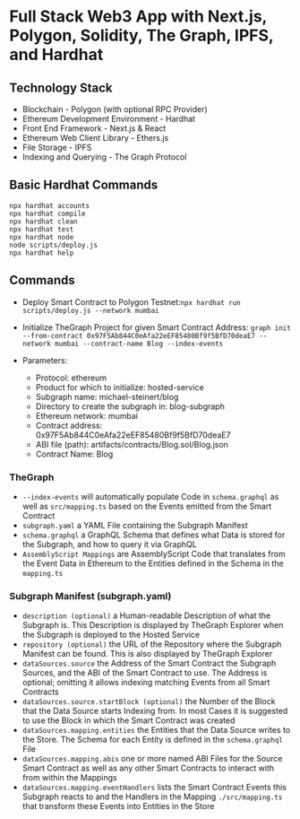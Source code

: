 # Full Stack Web3 App with Next.js, Polygon, Solidity, The Graph, IPFS, and Hardhat

## Technology Stack

* Blockchain - Polygon (with optional RPC Provider)
* Ethereum Development Environment - Hardhat
* Front End Framework - Next.js & React
* Ethereum Web Client Library - Ethers.js
* File Storage - IPFS
* Indexing and Querying - The Graph Protocol

## Basic Hardhat Commands

```shell
npx hardhat accounts
npx hardhat compile
npx hardhat clean
npx hardhat test
npx hardhat node
node scripts/deploy.js
npx hardhat help
```

## Commands

* Deploy Smart Contract to Polygon Testnet:`npx hardhat run scripts/deploy.js --network mumbai`

* Initialize TheGraph Project for given Smart Contract Address: `graph init --from-contract 0x97F5Ab844C0eAfa22eEF85480Bf9f5BfD70deaE7 --network mumbai --contract-name Blog --index-events`
* Parameters:
  * Protocol: ethereum
  * Product for which to initialize: hosted-service
  * Subgraph name: michael-steinert/blog
  * Directory to create the subgraph in: blog-subgraph
  * Ethereum network: mumbai
  * Contract address: 0x97F5Ab844C0eAfa22eEF85480Bf9f5BfD70deaE7
  * ABI file (path): artifacts/contracts/Blog.sol/Blog.json
  * Contract Name: Blog

### TheGraph

* `--index-events` will automatically populate Code in `schema.graphql` as well as `src/mapping.ts` based on the Events emitted from the Smart Contract
* `subgraph.yaml` a YAML File containing the Subgraph Manifest
* `schema.graphql` a GraphQL Schema that defines what Data is stored for the Subgraph, and how to query it via GraphQL
* `AssemblyScript Mappings` are AssemblyScript Code that translates from the Event Data in Ethereum to the Entities defined in the Schema in the `mapping.ts`

### Subgraph Manifest (subgraph.yaml)

* `description (optional)` a Human-readable Description of what the Subgraph is. This Description is displayed by TheGraph Explorer when the Subgraph is deployed to the Hosted Service
* `repository (optional)` the URL of the Repository where the Subgraph Manifest can be found. This is also displayed by TheGraph Explorer 
* `dataSources.source` the Address of the Smart Contract the Subgraph Sources, and the ABI of the Smart Contract to use. The Address is optional; omitting it allows indexing matching Events from all Smart Contracts
* `dataSources.source.startBlock (optional)` the Number of the Block that the Data Source starts Indexing from. In most Cases it is suggested to use the Block in which the Smart Contract was created
* `dataSources.mapping.entities` the Entities that the Data Source writes to the Store. The Schema for each Entity is defined in the `schema.graphql` File
* `dataSources.mapping.abis` one or more named ABI Files for the Source Smart Contract as well as any other Smart Contracts to interact with from within the Mappings
* `dataSources.mapping.eventHandlers` lists the Smart Contract Events this Subgraph reacts to and the Handlers in the Mapping `./src/mapping.ts` that transform these Events into Entities in the Store
